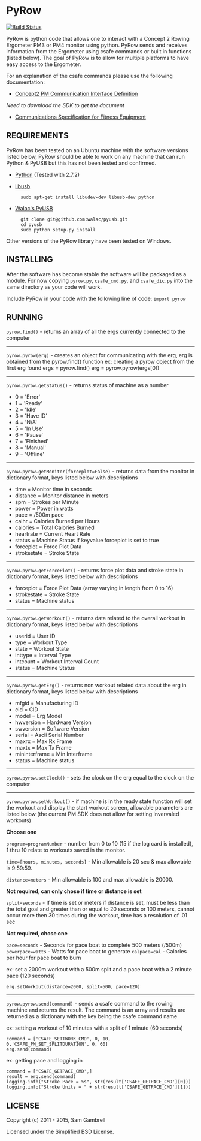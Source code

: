 PyRow
=====

[![Build Status](https://travis-ci.org/JamieMagee/PyRow.svg?branch=master)](https://travis-ci.org/JamieMagee/PyRow)

PyRow is python code that allows one to interact with a Concept 2 Rowing Ergometer PM3 or PM4 monitor using python.  PyRow sends and receives information from the Ergometer using csafe commands or built in functions (listed below).  The goal of PyRow is to allow for multiple platforms to have easy access to the Ergometer.

For an explanation of the csafe commands please use the following documentation:
- [Concept2 PM Communication Interface Definition](http://www.concept2.com/us/service/software/sdk/default.asp)


*Need to download the SDK to get the document*


- [Communications Specification for Fitness Equipment](http://www.fitlinxx.com/CSAFE/)


## REQUIREMENTS
PyRow has been tested on an Ubuntu machine with the software versions listed below, PyRow should be able to work on any machine that can run Python & PyUSB but this has not been tested and confirmed.

- [Python](http://python.org/) (Tested with 2.7.2)
- [libusb](http://www.libusb.org/)

        sudo apt-get install libudev-dev libusb-dev python

- [Walac's PyUSB](http://walac.github.io/pyusb)

        git clone git@github.com:walac/pyusb.git
        cd pyusb
        sudo python setup.py install

Other versions of the PyRow library have been tested on Windows.


## INSTALLING
After the software has become stable the software will be packaged as a module.  For now copying `pyrow.py`, `csafe_cmd.py`, and `csafe_dic.py` into the same directory as your code will work.

Include PyRow in your code with the following line of code:
`import pyrow`


## RUNNING
`pyrow.find()` - returns an array of all the ergs currently connected to the computer

---------------------------------------

`pyrow.pyrow(erg)` - creates an object for communicating with the erg, erg is obtained from the pyrow.find() function
 ex: creating a pyrow object from the first erg found
   ergs = pyrow.find()
   erg = pyrow.pyrow(ergs[0])

---------------------------------------

`pyrow.pyrow.getStatus()` - returns status of machine as a number
  - 0 = 'Error'
  - 1 = 'Ready'
  - 2 = 'Idle'
  - 3 = 'Have ID'
  - 4 = 'N/A'
  - 5 = 'In Use'
  - 6 = 'Pause'
  - 7 = 'Finished'
  - 8 = 'Manual'
  - 9 = 'Offline'

---------------------------------------

`pyrow.pyrow.getMonitor(forceplot=False)` - returns data from the monitor in dictionary format, keys listed below with descriptions
  - time = Monitor time in seconds
  - distance = Monitor distance in meters
  - spm = Strokes per Minute
  - power = Power in watts
  - pace = /500m pace
  - calhr = Calories Burned per Hours
  - calories = Total Calories Burned
  - heartrate = Current Heart Rate
  - status = Machine Status
 If keyvalue forceplot is set to true
  - forceplot = Force Plot Data
  - strokestate = Stroke State

---------------------------------------

`pyrow.pyrow.getForcePlot()` - returns force plot data and stroke state in dictionary format, keys listed below with descriptions
  - forceplot = Force Plot Data (array varying in length from 0 to 16)
  - strokestate = Stroke State
  - status = Machine status

---------------------------------------

`pyrow.pyrow.getWorkout()` - returns data related to the overall workout in dictionary format, keys listed below with descriptions
  - userid = User ID
  - type = Workout Type
  - state = Workout State
  - inttype = Interval Type
  - intcount = Workout Interval Count
  - status = Machine Status

---------------------------------------

`pyrow.pyrow.getErg()` - returns non workout related data about the erg in dictionary format, keys listed below with descriptions
  - mfgid = Manufacturing ID
  - cid = CID
  - model = Erg Model
  - hwversion = Hardware Version
  - swversion = Software Version
  - serial = Ascii Serial Number
  - maxrx = Max Rx Frame
  - maxtx = Max Tx Frame
  - mininterframe = Min Interframe
  - status = Machine status

---------------------------------------

`pyrow.pyrow.setClock()` - sets the clock on the erg equal to the clock on the computer

---------------------------------------

`pyrow.pyrow.setWorkout()` - if machine is in the ready state function will set the workout and display the start workout screen, allowable parameters are listed below (the current PM SDK does not allow for setting invervaled workouts)

**Choose one**

  `program=programNumber` - number from 0 to 10 (15 if the log card is installed), 1 thru 10 relate to workouts saved in the monitor.

  `time=[hours, minutes, seconds]` - Min allowable is 20 sec & max allowable is 9:59:59.

  `distance=meters` - Min allowable is 100 and max allowable is 20000.

 **Not required, can only chose if time or distance is set**

  `split=seconds` - If time is set or meters if distance is set, must be less than the total goal and greater
         than or equal to 20 seconds or 100 meters, cannot occur more then 30 times during the workout, time
         has a resolution of .01 sec

 **Not required, chose one**

  `pace=seconds` - Seconds for pace boat to complete 500 meters (/500m)
  `powerpace=watts` - Watts for pace boat to generate
  `calpace=cal` - Calories per hour for pace boat to burn

 ex: set a 2000m workout with a 500m split and a pace boat with a 2 minute pace (120 seconds)

  `erg.setWorkout(distance=2000, split=500, pace=120)`

---------------------------------------

`pyrow.pyrow.send(command)` - sends a csafe command to the rowing machine and returns the result. The command is an array and
 results are returned as a dictionary with the key being the csafe command name

 ex: setting a workout of 10 minutes with a split of 1 minute (60 seconds)

    command = ['CSAFE_SETTWORK_CMD', 0, 10, 0,'CSAFE_PM_SET_SPLITDURATION', 0, 60]
    erg.send(command)

 ex: getting pace and logging in

    command = ['CSAFE_GETPACE_CMD',]
    result = erg.send(command)
    logging.info("Stroke Pace = %s", str(result['CSAFE_GETPACE_CMD'][0]))
    logging.info("Stroke Units = " + str(result['CSAFE_GETPACE_CMD'][1]))


## LICENSE
Copyright (c) 2011 - 2015, Sam Gambrell

Licensed under the Simplified BSD License.